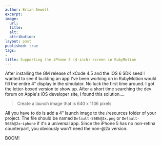```yaml
---
author: Brian Sewell
excerpt:
image:
  url:
  title:
  alt:
  attribution:
layout: post
published: true
tags:
-
title: Supporting the iPhone 5 (4-inch) screen in RubyMotion 
---
```


After installing the GM release of xCode 4.5 and the iOS 6 SDK seed I wanted to see if building an app I've been working on in RubyMotion would fill the entire 4" display in the simulator.  No luck the first time around.  I got the letter-boxed version to show up.  After a short time searching the dev forum on Apple's iOS developer site, I found this solution....

> Create a launch image that is 640 x 1136 pixels

All you have to do is add a 4" launch image to the /resources folder of your project.  The file should be named `Default-568h@2x.png` or `Default-568h@2x~iphone` if it's a universal app.  Since the iPhone 5 has no non-retina counterpart, you obviously won't need the non-@2x version.

BOOM!